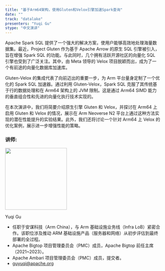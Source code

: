 ```yaml
---
title: "基于Arm64架构，使用Gluten和Velox引擎加速Spark查询"
date: ""
track: "datalake"
presenters: "Yuqi Gu"
stype: "中文演讲"
---
```


Apache Spark SQL 提供了一个强大的解决方案，使用户能够高效地处理海量数据集。最近，Project Gluten 作为基于 Apache Arrow 的原生 SQL 引擎被引入，旨在增强 Spark SQL 的功能。与此同时，几个拥有活跃开源社区的向量化 SQL 引擎也受到了广泛关注。其中，由 Meta 领导的 Velox 项目脱颖而出，成为了一个有前途的向量化数据库加速库。

Gluten-Velox 的集成代表了向前迈出的重要一步，为 Arm 平台量身定制了一个优化的 Spark SQL 加速器。通过利用 Gluten-Velox，Spark SQL 克服了其传统基于行的数据处理和在 Arm64 架构上的 JVM 限制。这是通过 Arm64 SIMD 能力的垂直组合性和先进的向量化执行技术实现的。

在本次演讲中，我们将简要介绍原生引擎 Gluten 和 Velox，并探讨在 Arm64 上启用 Gluten 和 Velox 的情况，展示在 Arm Neoverse N2 平台上通过这种方法实现的潜在性能提升的实验结果。此外，我们还将讨论一个针对 Arm64 上 Velox 的优化案例，展示进一步增强性能的策略。

### 讲师:

<img src="https://sessionize.com/image/c0c6-400o400o1-ssHnQc9M2G2yMbua5opioP.jpg" width="200" /><br/>

Yuqi Gu

- 任职于安谋科技（Arm China），与 Arm 基础设施业务线（Infra LoB）紧密合作。该职位涉及推动 ARM 基础设施产品（服务器和网络）从初步评估到最终部署的全过程。
- Apache Bigtop 项目管理委员会（PMC）成员，Apache Bigtop 前任主席（2021~2023）。
- Apache Ambari 项目管理委员会（PMC）成员，提交者。
- guyuqi@apache.org